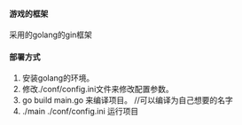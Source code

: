 #### 游戏的框架
采用的golang的gin框架

#### 部署方式
1.  安装golang的环境。
2. 修改./conf/config.ini文件来修改配置参数。
3. go build main.go 来编译项目。 //可以编译为自己想要的名字
4. ./main ./conf/config.ini 运行项目
